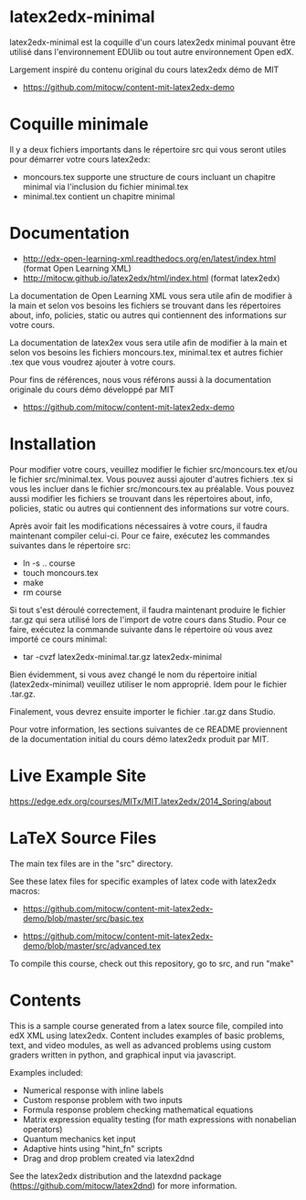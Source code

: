 latex2edx-minimal
=================

latex2edx-minimal est la coquille d'un cours latex2edx minimal pouvant être utilisé dans l'environnement EDUlib ou tout autre environnement Open edX.

Largement inspiré du contenu original du cours latex2edx démo de MIT
* https://github.com/mitocw/content-mit-latex2edx-demo


Coquille minimale
=================

Il y a deux fichiers importants dans le répertoire src qui vous seront utiles pour démarrer votre cours latex2edx:

* moncours.tex supporte une structure de cours incluant un chapitre minimal via l'inclusion du fichier minimal.tex
* minimal.tex contient un chapitre minimal


Documentation
=============

* http://edx-open-learning-xml.readthedocs.org/en/latest/index.html (format Open Learning XML)
* http://mitocw.github.io/latex2edx/html/index.html (format latex2edx)

La documentation de Open Learning XML vous sera utile afin de modifier à la main et selon vos besoins les fichiers se trouvant dans les répertoires about, info, policies, static ou autres qui contiennent des informations sur votre cours.

La documentation de latex2ex vous sera utile afin de modifier à la main et selon vos besoins les fichiers moncours.tex, minimal.tex et autres fichier .tex que vous voudrez ajouter à votre cours.

Pour fins de références, nous vous référons aussi à la documentation originale du cours démo développé par MIT
* https://github.com/mitocw/content-mit-latex2edx-demo 


Installation
============

Pour modifier votre cours, veuillez modifier le fichier src/moncours.tex et/ou le fichier src/minimal.tex. Vous pouvez aussi ajouter d'autres fichiers .tex si vous les incluer dans le fichier src/moncours.tex au préalable. Vous pouvez aussi modifier les fichiers se trouvant dans les répertoires about, info, policies, static ou autres qui contiennent des informations sur votre cours.

Après avoir fait les modifications nécessaires à votre cours, il faudra maintenant compiler celui-ci. Pour ce faire, exécutez les commandes suivantes dans le répertoire src:
* ln -s .. course
* touch moncours.tex 
* make
* rm course

Si tout s'est déroulé correctement, il faudra maintenant produire le fichier .tar.gz qui sera utilisé lors de l'import de votre cours dans Studio. Pour ce faire, exécutez la commande suivante dans le répertoire où vous avez importé ce cours minimal:
* tar -cvzf latex2edx-minimal.tar.gz latex2edx-minimal

Bien évidemment, si vous avez changé le nom du répertoire initial (latex2edx-minimal) veuillez utiliser le nom approprié. Idem pour le fichier .tar.gz.

Finalement, vous devrez ensuite importer le fichier .tar.gz dans Studio.

Pour votre information, les sections suivantes de ce README proviennent de la documentation initial du cours démo latex2edx produit par MIT.

Live Example Site
=================

https://edge.edx.org/courses/MITx/MIT.latex2edx/2014_Spring/about

LaTeX Source Files
==================

The main tex files are in the "src" directory.

See these latex files for specific examples of latex code with latex2edx macros:

* https://github.com/mitocw/content-mit-latex2edx-demo/blob/master/src/basic.tex

* https://github.com/mitocw/content-mit-latex2edx-demo/blob/master/src/advanced.tex

To compile this course, check out this repository, go to src, and run "make"

Contents
========

This is a sample course generated from a latex source file, compiled
into edX XML using latex2edx. Content includes examples of basic
problems, text, and video modules, as well as advanced problems using
custom graders written in python, and graphical input via javascript.

Examples included:

* Numerical response with inline labels
* Custom response problem with two inputs
* Formula response problem checking mathematical equations
* Matrix expression equality testing (for math expressions with nonabelian operators)
* Quantum mechanics ket input
* Adaptive hints using "hint_fn" scripts
* Drag and drop problem created via latex2dnd

See the latex2edx distribution and the latexdnd package (https://github.com/mitocw/latex2dnd) for more information.
